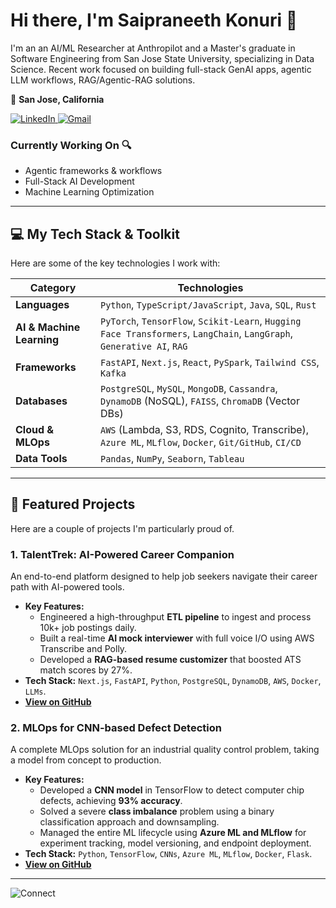 # Hi there, I'm Saipraneeth Konuri 👋

I'm an an AI/ML Researcher at Anthropilot and a Master's graduate in Software Engineering from San Jose State University, specializing in Data Science. Recent work focused on building full-stack GenAI apps, agentic LLM workflows, RAG/Agentic-RAG solutions.

📍 **San Jose, California**  

<p align="left">
  <a href="https://www.linkedin.com/in/sai-praneeth-konuri/" target="_blank">
    <img src="https://img.shields.io/badge/LinkedIn-0077B5?style=for-the-badge&logo=linkedin&logoColor=white" alt="LinkedIn"/>
  </a>
  <a href="mailto:saipraneethk18@gmail.com">
    <img src="https://img.shields.io/badge/Gmail-D14836?style=for-the-badge&logo=gmail&logoColor=white" alt="Gmail"/>
  </a>
</p>

### Currently Working On 🔍

- Agentic frameworks & workflows
- Full-Stack AI Development
- Machine Learning Optimization



---

## 💻 My Tech Stack & Toolkit

Here are some of the key technologies I work with:

| Category                  | Technologies                                                                                                                             |
| ------------------------- | ---------------------------------------------------------------------------------------------------------------------------------------- |
| **Languages**             | `Python`, `TypeScript/JavaScript`, `Java`, `SQL`, `Rust`                                                                                   |
| **AI & Machine Learning**   | `PyTorch`, `TensorFlow`, `Scikit-Learn`, `Hugging Face Transformers`, `LangChain`, `LangGraph`, `Generative AI`, `RAG`                       |
| **Frameworks**            | `FastAPI`, `Next.js`, `React`, `PySpark`, `Tailwind CSS`, `Kafka`                                                                          |
| **Databases**             | `PostgreSQL`, `MySQL`, `MongoDB`, `Cassandra`, `DynamoDB` (NoSQL), `FAISS`, `ChromaDB` (Vector DBs)                                         |
| **Cloud & MLOps**         | `AWS` (Lambda, S3, RDS, Cognito, Transcribe), `Azure ML`, `MLflow`, `Docker`, `Git/GitHub`, `CI/CD`                                         |
| **Data Tools**            | `Pandas`, `NumPy`, `Seaborn`, `Tableau`                                                                                                    |

---

## 🔧 Featured Projects

Here are a couple of projects I'm particularly proud of.

### 1. TalentTrek: AI-Powered Career Companion
An end-to-end platform designed to help job seekers navigate their career path with AI-powered tools.

-   **Key Features:**
    -   Engineered a high-throughput **ETL pipeline** to ingest and process 10k+ job postings daily.
    -   Built a real-time **AI mock interviewer** with full voice I/O using AWS Transcribe and Polly.
    -   Developed a **RAG-based resume customizer** that boosted ATS match scores by 27%.
-   **Tech Stack:** `Next.js`, `FastAPI`, `Python`, `PostgreSQL`, `DynamoDB`, `AWS`, `Docker`, `LLMs`.
-   **[View on GitHub](https://github.com/your-repo-link](https://github.com/Praneeth-18/TalentTrek-AI-Powered-Career-Companion))** 

### 2. MLOps for CNN-based Defect Detection
A complete MLOps solution for an industrial quality control problem, taking a model from concept to production.

-   **Key Features:**
    -   Developed a **CNN model** in TensorFlow to detect computer chip defects, achieving **93% accuracy**.
    -   Solved a severe **class imbalance** problem using a binary classification approach and downsampling.
    -   Managed the entire ML lifecycle using **Azure ML and MLflow** for experiment tracking, model versioning, and endpoint deployment.
-   **Tech Stack:** `Python`, `TensorFlow`, `CNNs`, `Azure ML`, `MLflow`, `Docker`, `Flask`.
-   **[View on GitHub](https://github.com/your-repo-link](https://github.com/Samarth-Sharma-G/258_Final_Project))** 

---

<!--
## 📊 My GitHub Stats

<p align="center">
  <img src="https://github-readme-stats.vercel.app/api?username=Praneeth-18&show_icons=true&theme=dracula&include_all_commits=true&count_private=true" alt="Praneeth-18's GitHub Stats" />
  <img src="https://github-readme-stats.vercel.app/api/top-langs/?username=Praneeth-18&layout=compact&langs_count=8&theme=dracula" alt="Top Languages" />
</p>
-->

![Connect](https://media4.giphy.com/media/v1.Y2lkPTc5MGI3NjExdjRvcGVtMHh5a2Nkb3Vrd3kwdHpyMjV4ZDhmamd2bThmMno5YXVlcSZlcD12MV9pbnRlcm5hbF9naWZfYnlfaWQmY3Q9Zw/LaVp0AyqR5bGsC5Cbm/giphy.webp)


<!--
**Praneeth-18/Praneeth-18** is a ✨ _special_ ✨ repository because its `README.md` (this file) appears on your GitHub profile.

Here are some ideas to get you started:

- 🔭 I’m currently working on ...
- 🌱 I’m currently learning ...
- 👯 I’m looking to collaborate on ...
- 🤔 I’m looking for help with ...
- 💬 Ask me about ...
- 📫 How to reach me: ...
- 😄 Pronouns: ...
- ⚡ Fun fact: ...
-->
